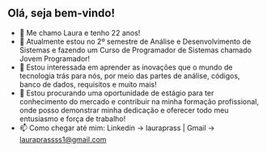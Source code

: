 ## Olá, seja bem-vindo!
- 👋  Me chamo Laura e tenho 22 anos!
- 🐛  Atualmente estou no 2º semestre de Análise e Desenvolvimento de Sistemas e fazendo um Curso de Programador de Sistemas chamado Jovem Programador!
- 👀  Estou interessada em aprender as inovações que o mundo de tecnologia trás para nós, por meio das partes de análise, códigos, banco de dados, requisitos e muito mais!  
- 💞️  Estou procurando uma oportunidade de estágio para ter conhecimento do mercado e contribuir na minha formação profissional, onde posso demonstrar minha dedicação e oferecer todo meu entusiasmo e força de trabalho! 
- 📫  Como chegar até mim: Linkedin -> lauraprass | Gmail -> lauraprassss1@gmail.com 
  
<!---
lauraprass/lauraprass is a ✨ special ✨ repository because its `README.md` (this file) appears on your GitHub profile.
You can click the Preview link to take a look at your changes.
--->
